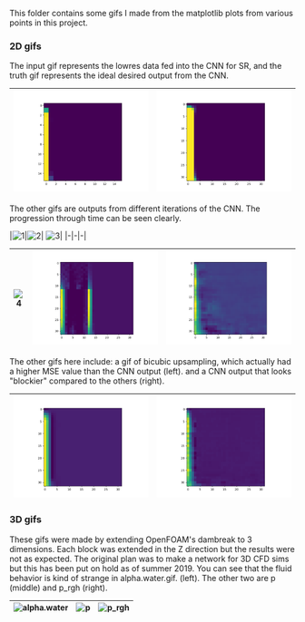 This folder contains some gifs I made from the matplotlib plots from various points in this project.

### 2D gifs

The input gif represents the lowres data fed into the CNN for SR, and the truth gif represents the ideal desired output from the CNN.

|![input gif](gifs/input_fsrcnn.gif)|![output gif](gifs/truth_fsrcnn.gif)|
|-|-|

The other gifs are outputs from different iterations of the CNN. The progression through time can be seen clearly.

|![1](gifs/neuralnet_fsrcnn%20Tue_Apr_16_13-41-30_2019.gif)|![2](gifs/neuralnet_fsrcnn%20Tue_Apr_16_14-03-18_2019.gif)|
![3](gifs/neuralnet_fsrcnn%20Tue_Apr_16_14-07-46_2019.gif)|
|-|-|-|

|![4](gifs/neuralnet_fsrcnn.gif)|![1](gifs/neuralnet.gif)|![5](gifs/neuralnet_fsrcnn%20Tue_Apr_16_14-12-14_2019.gif)|
|-|-|-|

The other gifs here include: a gif of bicubic upsampling, which actually had a higher MSE value than the CNN output (left).
and a CNN output that looks "blockier" compared to the others (right).


|![bicubic](gifs/bicubic_fsrcnn.gif)|![minecraft steve](gifs/neuralnet_fsrcnn%20Tue_Apr_16_14-40-16_2019.gif)|
|-|-|

### 3D gifs
These gifs were made by extending OpenFOAM's dambreak to 3 dimensions. Each block was extended in the Z direction but the results
were not as expected. The original plan was to make a network for 3D CFD sims but this has been put on hold as of summer 2019.
You can see that the fluid behavior is kind of strange in alpha.water.gif. (left). The other two are p (middle) and p_rgh (right).


|![alpha.water](gifs/alpha.water3D.gif)|![p](gifs/p3D.gif)|![p_rgh](gifs/p_rgh3D.gif)|
|-|-|-|
